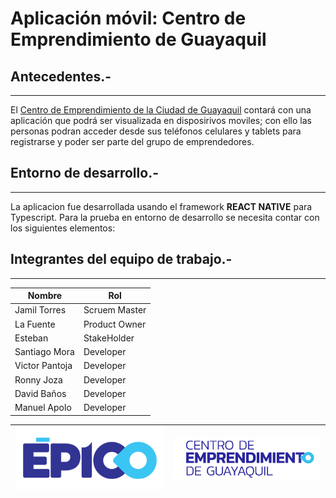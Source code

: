 # Aplicación móvil: Centro de Emprendimiento de Guayaquil

## Antecedentes.-
---

El [Centro de Emprendimiento de la Ciudad de Guayaquil](https://epico.gob.ec/centro-de-emprendimiento/) contará con una aplicación que podrá ser visualizada en disposirivos moviles; con ello las personas podran acceder desde sus teléfonos celulares y tablets para registrarse y poder ser parte del grupo de emprendedores.
## Entorno de desarrollo.-
---
La aplicacion fue desarrollada usando el framework **REACT NATIVE** para Typescript. Para la prueba en entorno de desarrollo se necesita contar con los siguientes elementos:
## Integrantes del equipo de trabajo.-
---

|   Nombre          |   Rol         |
| ---               | ---           |
| Jamil Torres      | Scruem Master |
| La Fuente         | Product Owner |
| Esteban           | StakeHolder   |
| Santiago Mora     | Developer     |
| Victor Pantoja    | Developer     |
| Ronny Joza        | Developer     |
| David Baños       | Developer     |
| Manuel Apolo      | Developer     |


| ![](/src/assets/images/epico_logo.png) | ![](/src/assets/images/epico_logo2.png) |    
| ---                                    | ---                                     |

